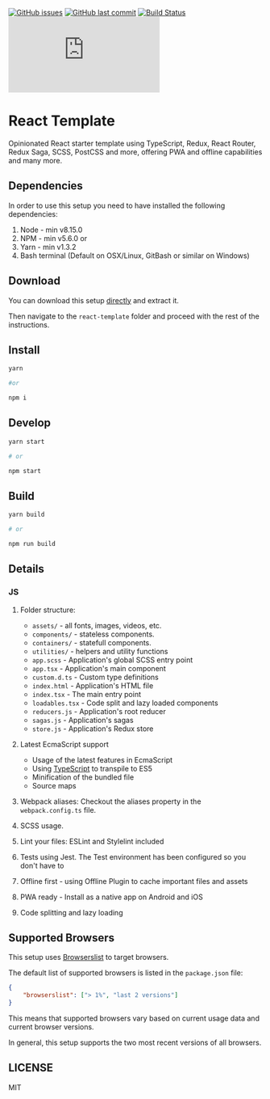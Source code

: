 [![GitHub issues](https://img.shields.io/github/issues/three11/react-template-ts.svg)](https://github.com/three11/react-template-ts/issues)
[![GitHub last commit](https://img.shields.io/github/last-commit/three11/react-template-ts.svg)](https://github.com/three11/react-template-ts/commits/master)
[![Build Status](https://travis-ci.org/three11/react-template-ts.svg?branch=master)](https://travis-ci.org/three11/react-template-ts)
[![Analytics](https://ga-beacon.appspot.com/UA-83446952-1/github.com/three11/react-template-ts/README.md)](https://github.com/three11/react-template-ts)

# React Template

Opinionated React starter template using TypeScript, Redux, React Router, Redux Saga, SCSS, PostCSS and more, offering PWA and offline capabilities and many more.

## Dependencies

In order to use this setup you need to have installed the following dependencies:

1.  Node - min v8.15.0
2.  NPM - min v5.6.0
    or
3.  Yarn - min v1.3.2
4.  Bash terminal (Default on OSX/Linux, GitBash or similar on Windows)

## Download

You can download this setup [directly](https://github.com/three11/react-template-ts/archive/master.zip) and extract it.

Then navigate to the `react-template` folder and proceed with the rest of the instructions.

## Install

```sh
yarn

#or

npm i
```

## Develop

```sh
yarn start

# or

npm start
```

## Build

```sh
yarn build

# or

npm run build
```

## Details

### JS

1.  Folder structure:

    -   `assets/` - all fonts, images, videos, etc.
    -   `components/` - stateless components.
    -   `containers/` - statefull components.
    -   `utilities/` - helpers and utility functions
    -   `app.scss` - Application's global SCSS entry point
    -   `app.tsx` - Application's main component
    -   `custom.d.ts` - Custom type definitions
    -   `index.html` - Application's HTML file
    -   `index.tsx` - The main entry point
    -   `loadables.tsx` - Code split and lazy loaded components
    -   `reducers.js` - Application's root reducer
    -   `sagas.js` - Application's sagas
    -   `store.js` - Application's Redux store

2.  Latest EcmaScript support

    -   Usage of the latest features in EcmaScript
    -   Using [TypeScript](https://www.typescriptlang.org/) to transpile to ES5
    -   Minification of the bundled file
    -   Source maps

3.  Webpack aliases: Checkout the aliases property in the `webpack.config.ts` file.
4.  SCSS usage.
5.  Lint your files: ESLint and Stylelint included
6.  Tests using Jest. The Test environment has been configured so you don't have to
7.  Offline first - using Offline Plugin to cache important files and assets
8.  PWA ready - Install as a native app on Android and iOS
9.  Code splitting and lazy loading

## Supported Browsers

This setup uses [Browserslist](https://github.com/browserslist/browserslist) to target browsers.

The default list of supported browsers is listed in the `package.json` file:

```json
{
	"browserslist": ["> 1%", "last 2 versions"]
}
```

This means that supported browsers vary based on current usage data and current browser versions.

In general, this setup supports the two most recent versions of all browsers.

## LICENSE

MIT
